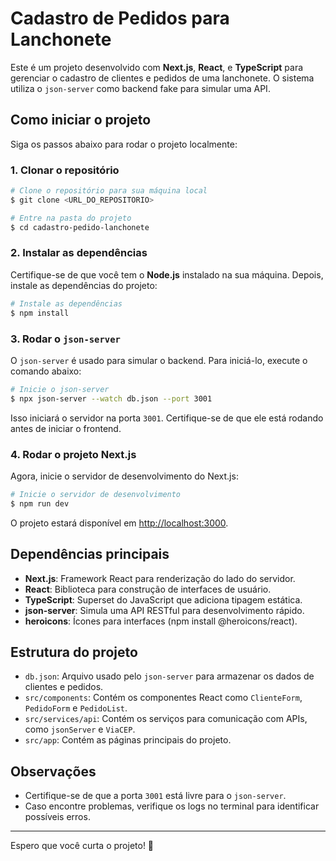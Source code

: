 # Cadastro de Pedidos para Lanchonete

Este é um projeto desenvolvido com **Next.js**, **React**, e **TypeScript** para gerenciar o cadastro de clientes e pedidos de uma lanchonete. O sistema utiliza o `json-server` como backend fake para simular uma API.

## Como iniciar o projeto

Siga os passos abaixo para rodar o projeto localmente:

### 1. Clonar o repositório
```bash
# Clone o repositório para sua máquina local
$ git clone <URL_DO_REPOSITORIO>

# Entre na pasta do projeto
$ cd cadastro-pedido-lanchonete
```

### 2. Instalar as dependências
Certifique-se de que você tem o **Node.js** instalado na sua máquina. Depois, instale as dependências do projeto:
```bash
# Instale as dependências
$ npm install
```

### 3. Rodar o `json-server`
O `json-server` é usado para simular o backend. Para iniciá-lo, execute o comando abaixo:
```bash
# Inicie o json-server
$ npx json-server --watch db.json --port 3001
```
Isso iniciará o servidor na porta `3001`. Certifique-se de que ele está rodando antes de iniciar o frontend.

### 4. Rodar o projeto Next.js
Agora, inicie o servidor de desenvolvimento do Next.js:
```bash
# Inicie o servidor de desenvolvimento
$ npm run dev
```
O projeto estará disponível em [http://localhost:3000](http://localhost:3000).

## Dependências principais
- **Next.js**: Framework React para renderização do lado do servidor.
- **React**: Biblioteca para construção de interfaces de usuário.
- **TypeScript**: Superset do JavaScript que adiciona tipagem estática.
- **json-server**: Simula uma API RESTful para desenvolvimento rápido.
- **heroicons**: Ícones para interfaces (npm install @heroicons/react).

## Estrutura do projeto
- `db.json`: Arquivo usado pelo `json-server` para armazenar os dados de clientes e pedidos.
- `src/components`: Contém os componentes React como `ClienteForm`, `PedidoForm` e `PedidoList`.
- `src/services/api`: Contém os serviços para comunicação com APIs, como `jsonServer` e `ViaCEP`.
- `src/app`: Contém as páginas principais do projeto.

## Observações
- Certifique-se de que a porta `3001` está livre para o `json-server`.
- Caso encontre problemas, verifique os logs no terminal para identificar possíveis erros.

---

Espero que você curta o projeto! 🚀